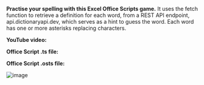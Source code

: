 **Practise your spelling with this Excel Office Scripts game.** 
It uses the fetch function to retrieve a definition for each word, from a REST API endpoint, api.dictionaryapi.dev,
which serves as a hint to guess the word. Each word has one or more asterisks replacing characters. 

**YouTube video:**

**Office Script .ts file:**

**Office Script .osts file:**



![image](https://user-images.githubusercontent.com/47678539/234492348-2fa3e0b0-747e-41cf-9b5a-783f0f510df2.png)
